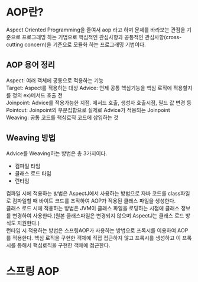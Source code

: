 # AOP란?  
Aspect Oriented Programming을 줄여서 aop 라고 하며 문제를 바라보는 관점을 기준으로 프로그래밍 하는 기법으로 핵심적인 관심사항과 공통적인 관심사항(cross-cutting concern)을 기준으로 모듈화 하는 프로그래밍 기법이다.  

## AOP 용어 정리
Aspect: 여러 객체에 공통으로 적용하는 기능  
Target: Aspect를 적용하는 대상
Advice: 언제 공통 핵심기능을 핵심 로직에 적용할지를 정의 ex)메서드 호출 전  
Joinpoint: Advice를 적용가능한 지점. 메서드 호출, 생성자 호출시점, 필드 값 변경 등  
Pointcut: Joinpoint의 부분집합으로 실제로 Advice가 적용되는 Joinpoint  
Weaving: 공통 코드를 핵심로직 코드에 삽입하는 것

## Weaving 방법
Advice를 Weaving하는 방법은 총 3가지이다.
- 컴파일 타임
- 클래스 로드 타임
- 런타임

컴파일 시에 적용하는 방법은 AspectJ에서 사용하는 방법으로 자바 코드를 class파일로 컴파일할 때 바이트 코드를 조작하여 AOP가 적용된 클래스 파일을 생성한다.  
클래스 로드 시에 적용하는 방법은 JVM이 클래스 파일을 로딩하는 시점에 클래스 정보를 변경하여 사용한다.(원본 클래스파일은 변경되지 않으며 AspectJ는 클래스 로드 방식도 지원한다.)  
런타임 시 적용하는 방법은 스프링AOP가 사용하는 방법으로 프록시를 이용하여 AOP를 적용한다. 핵심 로직을 구현한 객체에 직접 접근하지 않고 프록시를 생성하고 이 프록시를 통해서 핵심로직을 구현한 객체에 접근한다.

# 스프링 AOP